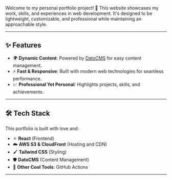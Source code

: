 Welcome to my personal portfolio project! 🚀 This website showcases my work, skills, and experiences in web development. It's designed to be lightweight, customizable, and professional while maintaining an approachable style.


---

## ✨ Features

- 🌍 **Dynamic Content**: Powered by [DatoCMS](https://www.datocms.com) for easy content management.
- ⚡ **Fast & Responsive**: Built with modern web technologies for seamless performance.
- 📈 **Professional Yet Personal**: Highlights projects, skills, and achievements.

---

## 🛠️ Tech Stack

This portfolio is built with love and:

- ⚛️ **React** (Frontend)
- ☁️ **AWS S3 & CloudFront** (Hosting and CDN)
- 🖌️ **Tailwind CSS** (Styling)
- 🛡️ **DatoCMS** (Content Management)
- 🧩 **Other Cool Tools**: GitHub Actions
---
